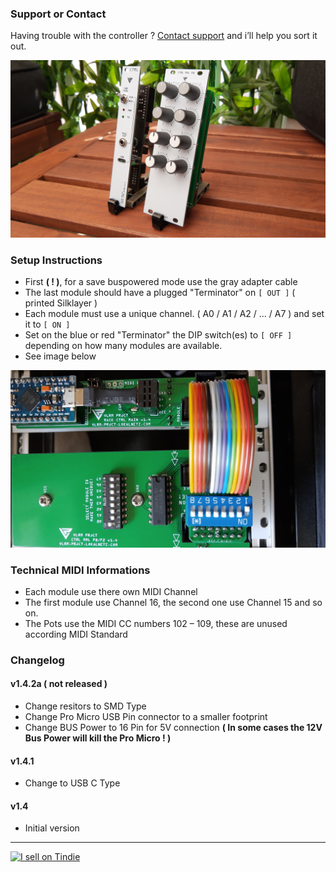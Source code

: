 
### Support or Contact

Having trouble with the controller ?
[Contact support](https://discuss.tindie.com/users/tme/messages) and i’ll help you sort it out.

![Frontside](./frontside.jpg)

### Setup Instructions

- First **( ! )**, for a save buspowered mode use the gray adapter cable
- The last module should have a plugged "Terminator" on `[ OUT ]` ( printed Silklayer )
- Each module must use a unique channel. ( A0 / A1 / A2 / ... / A7 ) and set it to `[ ON ]`
- Set on the blue or red "Terminator" the DIP switch(es) to `[ OFF ]` depending on how many modules are available.
- See image below

![Backside](./backside.jpg)

### Technical MIDI Informations

- Each module use there own MIDI Channel
- The first module use Channel 16, the second one use Channel 15 and so on.
- The Pots use the MIDI CC numbers 102 – 109, these are unused according MIDI Standard

### Changelog

#### v1.4.2a ( not released )
- Change resitors to SMD Type
- Change Pro Micro USB Pin connector to a smaller footprint
- Change BUS Power to 16 Pin for 5V connection
    **( In some cases the 12V Bus Power will kill the Pro Micro ! )**

#### v1.4.1
- Change to USB C Type

#### v1.4
- Initial version

---

<a href="https://www.tindie.com/stores/vlrm-prjct/?ref=offsite_badges&utm_source=sellers_tme&utm_medium=badges&utm_campaign=badge_large"><img src="https://d2ss6ovg47m0r5.cloudfront.net/badges/tindie-larges.png" alt="I sell on Tindie" width="200" height="104"></a>